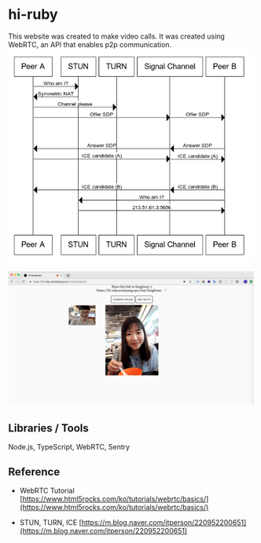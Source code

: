# hi-ruby
This website was created to make video calls. It was created using WebRTC, an API that enables p2p communication.
<img src="./src/public/img/webrtc-complete-diagram.png" width="500" />

<img src="./src/public/img/main-min.png" width="500" />


## Libraries / Tools
Node.js, TypeScript, WebRTC, Sentry

## Reference
- WebRTC Tutorial
[https://www.html5rocks.com/ko/tutorials/webrtc/basics/](https://www.html5rocks.com/ko/tutorials/webrtc/basics/)

- STUN, TURN, ICE
[https://m.blog.naver.com/itperson/220952200651](https://m.blog.naver.com/itperson/220952200651)
